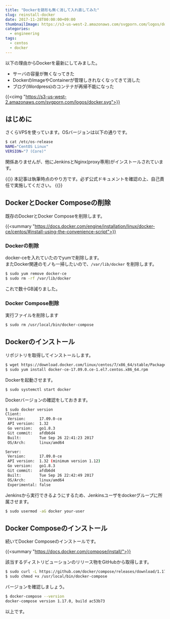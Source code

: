 ```yaml
---
title: "Dockerを跡形も無く消して入れ直してみた"
slug: reinstall-docker
date: 2017-11-28T00:00:00+09:00
thumbnailImage: https://s3-us-west-2.amazonaws.com/svgporn.com/logos/docker.svg
categories:
  - engineering
tags:
  - centos
  - docker
---
```


以下の理由からDockerを最新にしてみました。

* サーバの容量が無くなってきた
* DockerのImageやContainerが管理しきれなくなってきて消した
* ブログ(Wordpress)のコンテナが再帰不能になった

<!--more-->

{{<cimg "https://s3-us-west-2.amazonaws.com/svgporn.com/logos/docker.svg">}}

<!--toc-->


はじめに
--------

さくらVPSを使っています。OSバージョンは以下の通りです。

```sh
$ cat /etc/os-release
NAME="CentOS Linux"
VERSION="7 (Core)"
```

関係ありませんが、他にJenkinsとNginx(proxy専用)がインストールされています。

{{<alert danger>}}
本記事は執筆時点のやり方です。必ず公式ドキュメントを確認の上、自己責任で実施してください。
{{</alert>}}


DockerとDocker Composeの削除
----------------------------

既存のDockerとDocker Composeを削除します。

{{<summary "https://docs.docker.com/engine/installation/linux/docker-ce/centos/#install-using-the-convenience-script">}}


### Dockerの削除

docker-ceを入れていたのでyumで削除します。  
またDocker関連のモノも一掃したいので、`/var/lib/docker` を削除します。

```sh
$ sudo yum remove docker-ce
$ sudo rm -rf /var/lib/docker
```

これで数十GB減りました。


### Docker Compose削除

実行ファイルを削除します

```sh
$ sudo rm /usr/local/bin/docker-compose
```


Dockerのインストール
--------------------

リポジトリを取得してインストールします。

```sh
$ wget https://download.docker.com/linux/centos/7/x86_64/stable/Packages/docker-ce-17.09.0.ce-1.el7.centos.x86_64.rpm
$ sudo yum install docker-ce-17.09.0.ce-1.el7.centos.x86_64.rpm
```

Dockerを起動させます。

```sh
$ sudo systemctl start docker
```

Dockerバージョンの確認をしておきます。

```sh
$ sudo docker version
Client:
 Version:      17.09.0-ce
 API version:  1.32
 Go version:   go1.8.3
 Git commit:   afdb6d4
 Built:        Tue Sep 26 22:41:23 2017
 OS/Arch:      linux/amd64

Server:
 Version:      17.09.0-ce
 API version:  1.32 (minimum version 1.12)
 Go version:   go1.8.3
 Git commit:   afdb6d4
 Built:        Tue Sep 26 22:42:49 2017
 OS/Arch:      linux/amd64
 Experimental: false
```

Jenkinsから実行できるようにするため、Jenkinsユーザをdockerグループに所属させます。

```sh
$ sudo usermod -aG docker your-user
```


Docker Composeのインストール
----------------------------

続いてDocker Composeのインストールです。

{{<summary "https://docs.docker.com/compose/install/">}}

該当するディストリビューションのリリース物をGitHubから取得します。

```sh
$ sudo curl -L https://github.com/docker/compose/releases/download/1.17.0/docker-compose-`uname -s`-`uname -m` -o /usr/local/bin/docker-compose
$ sudo chmod +x /usr/local/bin/docker-compose
```

バージョンを確認しましょう。

```sh
$ docker-compose --version
docker-compose version 1.17.0, build ac53b73
```


以上です。
